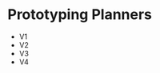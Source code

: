   <h1> Prototyping Planners</h1>
    <ul>
      <li>V1</li>
      <li>V2</li>
      <li>V3</li>
      <li>V4</li>
    </ul>
